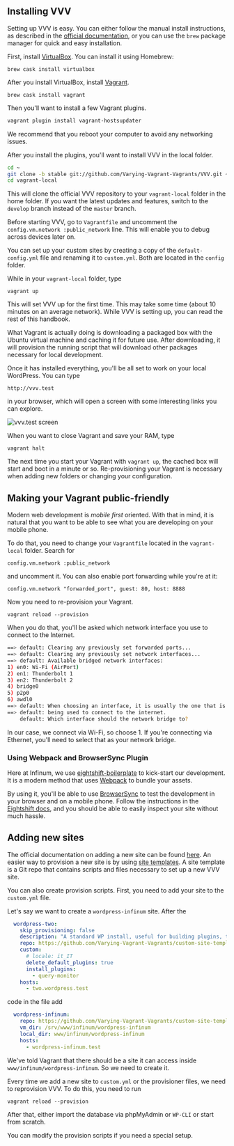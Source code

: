 ## Installing VVV

Setting up VVV is easy. You can either follow the manual install instructions, as described in the [official documentation](https://varyingvagrantvagrants.org/docs/en-US/), or you can use the `brew` package manager for quick and easy installation.

First, install [VirtualBox](https://www.virtualbox.org/wiki/Downloads). You can install it using Homebrew:

`brew cask install virtualbox`

After you install VirtualBox, install [Vagrant](https://www.vagrantup.com/downloads.html).

`brew cask install vagrant`

Then you'll want to install a few Vagrant plugins.

```bash
vagrant plugin install vagrant-hostsupdater
```

We recommend that you reboot your computer to avoid any networking issues.

After you install the plugins, you'll want to install VVV in the local folder.

```bash
cd ~
git clone -b stable git://github.com/Varying-Vagrant-Vagrants/VVV.git ~/vagrant-local
cd vagrant-local
```

This will clone the official VVV repository to your `vagrant-local` folder in the home folder. If you want the latest updates and features, switch to the `develop` branch instead of the `master` branch.

Before starting VVV, go to `Vagrantfile` and uncomment the `config.vm.network :public_network` line. This will enable you to debug across devices later on.

You can set up your custom sites by creating a copy of the `default-config.yml` file and renaming it to `custom.yml`. Both are located in the `config` folder.

While in your `vagrant-local` folder, type

`vagrant up`

This will set VVV up for the first time. This may take some time (about 10 minutes on an average network). While VVV is setting up, you can read the rest of this handbook.

What Vagrant is actually doing is downloading a packaged box with the Ubuntu virtual machine and caching it for future use. After downloading, it will provision the running script that will download other packages necessary for local development.

Once it has installed everything, you'll be all set to work on your local WordPress. You can type

`http://vvv.test`

in your browser, which will open a screen with some interesting links you can explore.

![vvv.test screen](/img/vagrant.png)

When you want to close Vagrant and save your RAM, type

`vagrant halt`

The next time you start your Vagrant with `vagrant up`, the cached box will start and boot in a minute or so. Re-provisioning your Vagrant is necessary when adding new folders or changing your configuration.

## Making your Vagrant public-friendly

Modern web development is *mobile first* oriented. With that in mind, it is natural that you want to be able to see what you are developing on your mobile phone.

To do that, you need to change your `Vagrantfile` located in the `vagrant-local` folder. Search for

`config.vm.network :public_network`

and uncomment it. You can also enable port forwarding while you're at it:

`config.vm.network "forwarded_port", guest: 80, host: 8888`

Now you need to re-provision your Vagrant.

`vagrant reload --provision`

When you do that, you'll be asked which network interface you use to connect to the Internet.

```bash
==> default: Clearing any previously set forwarded ports...
==> default: Clearing any previously set network interfaces...
==> default: Available bridged network interfaces:
1) en0: Wi-Fi (AirPort)
2) en1: Thunderbolt 1
3) en2: Thunderbolt 2
4) bridge0
5) p2p0
6) awdl0
==> default: When choosing an interface, it is usually the one that is
==> default: being used to connect to the internet.
    default: Which interface should the network bridge to?
```

In our case, we connect via Wi-Fi, so choose 1. If you're connecting via Ethernet, you'll need to select that as your network bridge.

### Using Webpack and BrowserSync Plugin

Here at Infinum, we use [eightshift-boilerplate](https://github.com/infinum/eightshift-boilerplate) to kick-start our development. It is a modern method that uses [Webpack](https://webpack.js.org/) to bundle your assets.

By using it, you'll be able to use [BrowserSync](https://www.npmjs.com/package/browser-sync-webpack-plugin) to test the development in your browser and on a mobile phone. Follow the instructions in the [Eightshift docs](https://infinum.github.io/eightshift-docs/), and you should be able to easily inspect your site without much hassle.

## Adding new sites

The official documentation on adding a new site can be found [here](https://varyingvagrantvagrants.org/docs/en-US/adding-a-new-site/). An easier way to provision a new site is by using [site templates](https://varyingvagrantvagrants.org/docs/en-US/site-templates/).
A site template is a Git repo that contains scripts and files necessary to set up a new VVV site.

You can also create provision scripts. First, you need to add your site to the `custom.yml` file.

Let's say we want to create a `wordpress-infinum` site. After the

```yaml
  wordpress-two:
    skip_provisioning: false
    description: "A standard WP install, useful for building plugins, testing things, etc"
    repo: https://github.com/Varying-Vagrant-Vagrants/custom-site-template.git
    custom:
      # locale: it_IT
      delete_default_plugins: true
      install_plugins:
        - query-monitor
    hosts:
      - two.wordpress.test
```

code in the file add

```yaml
  wordpress-infinum:
    repo: https://github.com/Varying-Vagrant-Vagrants/custom-site-template.git
    vm_dir: /srv/www/infinum/wordpress-infinum
    local_dir: www/infinum/wordpress-infinum
    hosts:
      - wordpress-infinum.test
```

We've told Vagrant that there should be a site it can access inside `www/infinum/wordpress-infinum`. So we need to create it.

Every time we add a new site to `custom.yml` or the provisioner files, we need to reprovision VVV. To do this, you need to run

`vagrant reload --provision`

After that, either import the database via phpMyAdmin or `WP-CLI` or start from scratch.

You can modify the provision scripts if you need a special setup.
